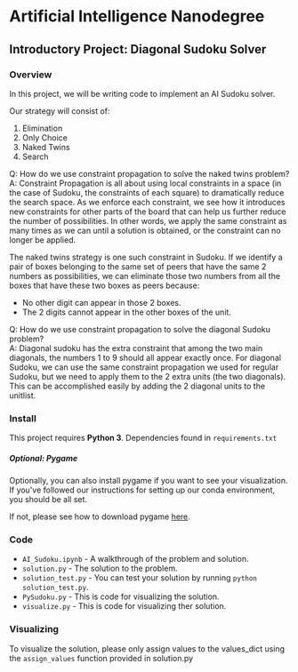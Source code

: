 # Artificial Intelligence Nanodegree
## Introductory Project: Diagonal Sudoku Solver

### Overview
In this project, we will be writing code to implement an AI Sudoku solver.

Our strategy will consist of:
1. Elimination
2. Only Choice
3. Naked Twins
4. Search

Q: How do we use constraint propagation to solve the naked twins problem?  
A: Constraint Propagation is all about using local constraints in a space (in the case of Sudoku, the constraints of each square) to dramatically reduce the search space. As we enforce each constraint, we see how it introduces new constraints for other parts of the board that can help us further reduce the number of possibilities. In other words, we apply the same constraint as many times as we can until a solution is obtained, or the constraint can no longer be applied.

The naked twins strategy is one such constraint in Sudoku. If we identify a pair of boxes belonging to the same set of peers that have the same 2 numbers as possibilities, we can eliminate those two numbers from all the boxes that have these two boxes as peers because:
* No other digit can appear in those 2 boxes.
* The 2 digits cannot appear in the other boxes of the unit.

Q: How do we use constraint propagation to solve the diagonal Sudoku problem?  
A: Diagonal sudoku has the extra constraint that among the two main diagonals, the numbers 1 to 9 should all appear exactly once. For diagonal Sudoku, we can use the same constraint propagation we used for regular Sudoku, but we need to apply them to the 2 extra units (the two diagonals). This can be accomplished easily by adding the 2 diagonal units to the unitlist.

### Install

This project requires **Python 3**.
Dependencies found in `requirements.txt`

##### Optional: Pygame

Optionally, you can also install pygame if you want to see your visualization. If you've followed our instructions for setting up our conda environment, you should be all set.

If not, please see how to download pygame [here](http://www.pygame.org/download.shtml).

### Code

* `AI_Sudoku.ipynb` - A walkthrough of the problem and solution.
* `solution.py` - The solution to the problem.
* `solution_test.py` - You can test your solution by running `python solution_test.py`.
* `PySudoku.py` - This is code for visualizing the solution.
* `visualize.py` - This is code for visualizing ther solution.

### Visualizing

To visualize the solution, please only assign values to the values_dict using the ```assign_values``` function provided in solution.py
